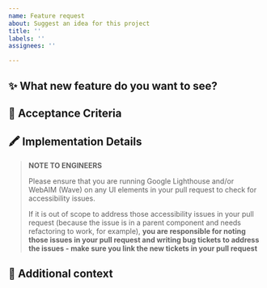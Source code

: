 ```yaml
---
name: Feature request
about: Suggest an idea for this project
title: ''
labels: ''
assignees: ''

---
```


## ✨ What new feature do you want to see?
<!-- Is your feature request related to a problem? Please describe it. (Ex. I'm always frustrated when...) -->
<!-- Provide a clear and concise description of what you want to happen -->

## 🧶 Acceptance Criteria
<!-- what needs to happen before this feature is able to be merged?  How will we know it's done? -->

## 🖍️ Implementation Details

> **NOTE TO ENGINEERS**
> 
> Please ensure that you are running Google Lighthouse and/or WebAIM (Wave) on any UI elements in your pull request to check for accessibility issues.
> 
> If it is out of scope to address those accessibility issues in your pull request (because the issue is in a parent component and needs refactoring to work, for example), **you are responsible for noting those issues in your pull request and writing bug tickets to address the issues - make sure you link the new tickets in your pull request**
<!-- Any technical details that need to be taken into consideration as we implement -->

## 🥧 Additional context
<!-- Add any other context or screenshots about the feature request here. -->
